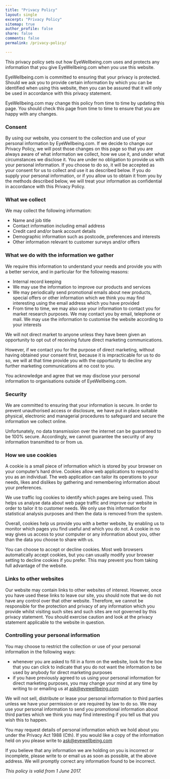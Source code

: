 ```yaml
---
title: "Privacy Policy"
layout: single
excerpt: "Privacy Policy"
sitemap: true
author_profile: false
share: false
comments: false
permalink: /privacy-policy/

---
```



This privacy policy sets out how EyeWellbeing.com uses and protects any information that you give EyeWellbeing.com when you use this website.

EyeWellbeing.com is committed to ensuring that your privacy is protected. Should we ask you to provide certain information by which you can be identified when using this website, then you can be assured that it will only be used in accordance with this privacy statement.

EyeWellbeing.com may change this policy from time to time by updating this page. You should check this page from time to time to ensure that you are happy with any changes.


### Consent

By using our website, you consent to the collection and use of your personal information by EyeWellbeing.com. If we decide to change our Privacy Policy, we will post those changes on this page so that you are always aware of what information we collect, how we use it, and under what circumstances we disclose it. You are under no obligation to provide us with your personal information. If you choose to do so, it will be accepted as your consent for us to collect and use it as described below. If you do supply your personal information, or if you allow us to obtain it from you by the methods described below, we will treat your information as confidential in accordance with this Privacy Policy.



### What we collect

We may collect the following information:

* Name and job title
* Contact information including email address
* Credit card and/or bank account details
* Demographic information such as postcode, preferences and interests
* Other information relevant to customer surveys and/or offers


### What we do with the information we gather

We require this information to understand your needs and provide you with a better service, and in particular for the following reasons:

* Internal record keeping
* We may use the information to improve our products and services
* We may periodically send promotional emails about new products, special offers or other information which we think you may find interesting using the email address which you have provided
* From time to time, we may also use your information to contact you for market research purposes. We may contact you by email, telephone or mail. We may use the information to customise the website according to your interests

We will not direct market to anyone unless they have been given an opportunity to opt out of receiving future direct marketing communications.

However, if we contact you for the purpose of direct marketing, without having obtained your consent first, because it is impracticable for us to do so, we will at that time provide you with the opportunity to decline any further marketing communications at no cost to you.

You acknowledge and agree that we may disclose your personal information to organisations outside of EyeWellbeing.com.


### Security

We are committed to ensuring that your information is secure. In order to prevent unauthorised access or disclosure, we have put in place suitable physical, electronic and managerial procedures to safeguard and secure the information we collect online.

Unfortunately, no data transmission over the internet can be guaranteed to be 100% secure. Accordingly, we cannot guarantee the security of any information transmitted to or from us.


### How we use cookies

A cookie is a small piece of information which is stored by your browser on your computer’s hard drive. Cookies allow web applications to respond to you as an individual. The web application can tailor its operations to your needs, likes and dislikes by gathering and remembering information about your preferences.

We use traffic log cookies to identify which pages are being used. This helps us analyse data about web page traffic and improve our website in order to tailor it to customer needs. We only use this information for statistical analysis purposes and then the data is removed from the system.

Overall, cookies help us provide you with a better website, by enabling us to monitor which pages you find useful and which you do not. A cookie in no way gives us access to your computer or any information about you, other than the data you choose to share with us.

You can choose to accept or decline cookies. Most web browsers automatically accept cookies, but you can usually modify your browser setting to decline cookies if you prefer. This may prevent you from taking full advantage of the website.


### Links to other websites

Our website may contain links to other websites of interest. However, once you have used these links to leave our site, you should note that we do not have any control over that other website. Therefore, we cannot be responsible for the protection and privacy of any information which you provide whilst visiting such sites and such sites are not governed by this privacy statement. You should exercise caution and look at the privacy statement applicable to the website in question.


### Controlling your personal information

You may choose to restrict the collection or use of your personal information in the following ways:

* whenever you are asked to fill in a form on the website, look for the box that you can click to indicate that you do not want the information to be used by anybody for direct marketing purposes
* if you have previously agreed to us using your personal information for direct marketing purposes, you may change your mind at any time by writing to or emailing us at ask@eyewellbeing.com

We will not sell, distribute or lease your personal information to third parties unless we have your permission or are required by law to do so. We may use your personal information to send you promotional information about third parties which we think you may find interesting if you tell us that you wish this to happen.


You may request details of personal information which we hold about you under the Privacy Act 1988 (Cth). If you would like a copy of the information held on you please write to ask@eyewellbeing.com


If you believe that any information we are holding on you is incorrect or incomplete, please write to or email us as soon as possible, at the above address. We will promptly correct any information found to be incorrect.




*This policy is valid from 1 June 2017.*

